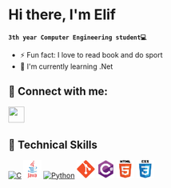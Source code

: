 # Hi there, I'm Elif
**`3th year Computer Engineering student💻`**
- ⚡ Fun fact: I love to read book and do sport
- 🏹 I'm currently learning .Net

## 🤝 Connect with me:
<p align="left"> <a href="https://www.linkedin.com/in/elif-tilki-2bbb43255/" target="_blank" rel="noreferrer"><img src="https://raw.githubusercontent.com/danielcranney/readme-generator/main/public/icons/socials/linkedin.svg" width="32" height="32" /></a></p>

## 💼 Technical Skills
<a href="https://docs.microsoft.com/en-us/cpp/?view=msvc-170" target="_blank" ><img src="https://raw.githubusercontent.com/danielcranney/readme-generator/main/public/icons/skills/c-colored.svg" width="36" height="36" alt="C" /></a>
<a href="https://www.oracle.com/java/" target="_blank" rel="noreferrer"><img src="https://github.com/devicons/devicon/blob/master/icons/java/java-original-wordmark.svg" width="36" height="36" alt="Java" /></a>
<a href="https://www.python.org/" target="_blank" rel="noreferrer"><img src="https://raw.githubusercontent.com/danielcranney/readme-generator/main/public/icons/skills/python-colored.svg" width="36" height="36" alt="Python" /></a>
<a href="https://git-scm.com/" target="_blank" rel="noreferrer"><img src="https://github.com/devicons/devicon/blob/master/icons/git/git-original.svg" width="36" height="36" alt="Git" /></a> 
<a href="https://learn.microsoft.com/tr-tr/dotnet/csharp/" target="_blank" rel="noreferrer"><img src="https://github.com/devicons/devicon/blob/master/icons/csharp/csharp-original.svg" width="36" height="36" alt="C#" /></a>
<a href="https://developer.mozilla.org/en-US/docs/Glossary/HTML5" target="_blank" rel="noreferrer"><img src="https://github.com/devicons/devicon/blob/master/icons/html5/html5-original-wordmark.svg" width="36" height="36" alt="html" /></a>
<a href="https://www.w3.org/TR/CSS/#css" target="_blank" rel="noreferrer"><img src="https://github.com/devicons/devicon/blob/master/icons/css3/css3-original-wordmark.svg" width="36" height="36" alt="css" /></a>
          
          
            
          
            
          
